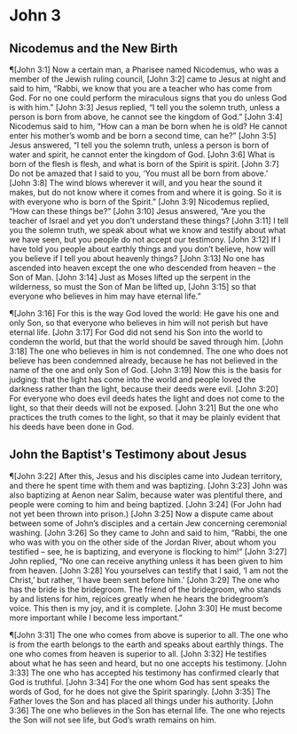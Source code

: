 # John 3

## Nicodemus and the New Birth
¶[John 3:1] Now a certain man, a Pharisee named Nicodemus, who was a member of the Jewish ruling council,
[John 3:2] came to Jesus at night and said to him, “Rabbi, we know that you are a teacher who has come from God. For no one could perform the miraculous signs that you do unless God is with him.”
[John 3:3] Jesus replied, “I tell you the solemn truth, unless a person is born from above, he cannot see the kingdom of God.”
[John 3:4] Nicodemus said to him, “How can a man be born when he is old? He cannot enter his mother’s womb and be born a second time, can he?”
[John 3:5] Jesus answered, “I tell you the solemn truth, unless a person is born of water and spirit, he cannot enter the kingdom of God.
[John 3:6] What is born of the flesh is flesh, and what is born of the Spirit is spirit.
[John 3:7] Do not be amazed that I said to you, ‘You must all be born from above.’
[John 3:8] The wind blows wherever it will, and you hear the sound it makes, but do not know where it comes from and where it is going. So it is with everyone who is born of the Spirit.”
[John 3:9] Nicodemus replied, “How can these things be?”
[John 3:10] Jesus answered, “Are you the teacher of Israel and yet you don’t understand these things?
[John 3:11] I tell you the solemn truth, we speak about what we know and testify about what we have seen, but you people do not accept our testimony.
[John 3:12] If I have told you people about earthly things and you don’t believe, how will you believe if I tell you about heavenly things?
[John 3:13] No one has ascended into heaven except the one who descended from heaven – the Son of Man.
[John 3:14] Just as Moses lifted up the serpent in the wilderness, so must the Son of Man be lifted up,
[John 3:15] so that everyone who believes in him may have eternal life.”

¶[John 3:16] For this is the way God loved the world: He gave his one and only Son, so that everyone who believes in him will not perish but have eternal life.
[John 3:17] For God did not send his Son into the world to condemn the world, but that the world should be saved through him.
[John 3:18] The one who believes in him is not condemned. The one who does not believe has been condemned already, because he has not believed in the name of the one and only Son of God.
[John 3:19] Now this is the basis for judging: that the light has come into the world and people loved the darkness rather than the light, because their deeds were evil.
[John 3:20] For everyone who does evil deeds hates the light and does not come to the light, so that their deeds will not be exposed.
[John 3:21] But the one who practices the truth comes to the light, so that it may be plainly evident that his deeds have been done in God.

## John the Baptist's Testimony about Jesus
¶[John 3:22] After this, Jesus and his disciples came into Judean territory, and there he spent time with them and was baptizing.
[John 3:23] John was also baptizing at Aenon near Salim, because water was plentiful there, and people were coming to him and being baptized.
[John 3:24] (For John had not yet been thrown into prison.)
[John 3:25] Now a dispute came about between some of John’s disciples and a certain Jew concerning ceremonial washing.
[John 3:26] So they came to John and said to him, “Rabbi, the one who was with you on the other side of the Jordan River, about whom you testified – see, he is baptizing, and everyone is flocking to him!”
[John 3:27] John replied, “No one can receive anything unless it has been given to him from heaven.
[John 3:28] You yourselves can testify that I said, ‘I am not the Christ,’ but rather, ‘I have been sent before him.’
[John 3:29] The one who has the bride is the bridegroom. The friend of the bridegroom, who stands by and listens for him, rejoices greatly when he hears the bridegroom’s voice. This then is my joy, and it is complete.
[John 3:30] He must become more important while I become less important.”

¶[John 3:31] The one who comes from above is superior to all. The one who is from the earth belongs to the earth and speaks about earthly things. The one who comes from heaven is superior to all.
[John 3:32] He testifies about what he has seen and heard, but no one accepts his testimony.
[John 3:33] The one who has accepted his testimony has confirmed clearly that God is truthful.
[John 3:34] For the one whom God has sent speaks the words of God, for he does not give the Spirit sparingly.
[John 3:35] The Father loves the Son and has placed all things under his authority.
[John 3:36] The one who believes in the Son has eternal life. The one who rejects the Son will not see life, but God’s wrath remains on him.
